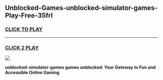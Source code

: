 
## Unblocked-Games-unblocked-simulator-games-Play-Free-35frl
<h3>
<a href="https://premium76.site?title=unblocked-simulator-games&ref=20A">CLICK TO PLAY</a></h3>
<hr>

<h3>
<a href="https://premium76.site?title=unblocked-simulator-games&ref=20A">CLICK 2 PLAY</a>
  
</h3>

<a href="https://premium76.site?title=unblocked-simulator-games&ref=20A"><img src="https://clearcache.store/games.png"></a>


**unblocked-simulator-games games unblocked: Your Gateway to Fun and Accessible Online Gaming**
